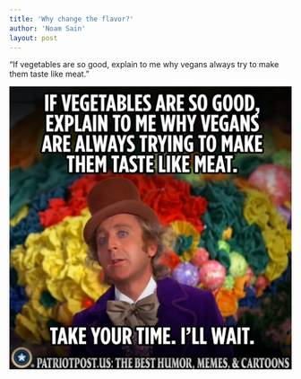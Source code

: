```yaml
---
title: 'Why change the flavor?'
author: 'Noam Sain'
layout: post
---
```


“If vegetables are so good, explain to me why vegans always try to make them taste like meat.”

![Why change the flavor?](/assets/2022/2022-10-why-change-the-flavor.jpg "Why change the flavor?")
